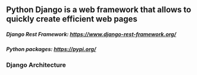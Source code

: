 

## Python Django is a web framework that allows to quickly create efficient web pages

##### Django Rest Framework: https://www.django-rest-framework.org/
##### Python packages: https://pypi.org/

### Django Architecture